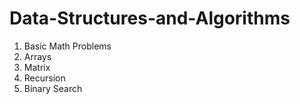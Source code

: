 # Data-Structures-and-Algorithms

1. Basic Math Problems
2. Arrays
3. Matrix
4. Recursion
5. Binary Search
